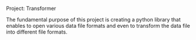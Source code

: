 Project: Transformer

The fundamental purpose of this project is creating a python library that enables to open various data file formats and even to transform
the data file into different file formats.
